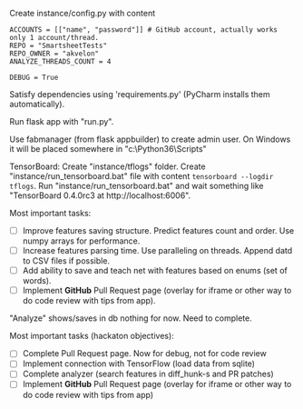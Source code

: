 Create instance/config.py with content

```
ACCOUNTS = [["name", "password"]] # GitHub account, actually works only 1 account/thread.
REPO = "SmartsheetTests"
REPO_OWNER = "akvelon"
ANALYZE_THREADS_COUNT = 4

DEBUG = True
```
Satisfy dependencies using 'requirements.py' (PyCharm installs them automatically).

Run flask app with "run.py".

Use fabmanager (from flask appbuilder) to create admin user. On Windows it will be placed somewhere in "c:\Python36\Scripts\"

TensorBoard:
Create "instance/tflogs" folder.
Create "instance/run_tensorboard.bat" file with content `tensorboard --logdir tflogs`.
Run "instance/run_tensorboard.bat" and wait something like "TensorBoard 0.4.0rc3 at http://localhost:6006".


Most important tasks:

- [ ] Improve features saving structure. Predict features count and order. Use numpy arrays for performance.
- [ ] Increase features parsing time. Use paralleling on threads. Append datd to CSV files if possible.
- [ ] Add ability to save and teach net with features based on enums (set of words).
- [ ] Implement **GitHub** Pull Request page (overlay for iframe or other way to do code review with tips from app).

"Analyze" shows/saves in db nothing for now. Need to complete.

Most important tasks (hackaton objectives):

- [ ] Complete Pull Request page. Now for debug, not for code review
- [ ] Implement connection with TensorFlow (load data from sqlite)
- [ ] Complete analyzer (search features in diff_hunk-s and PR patches)
- [ ] Implement **GitHub** Pull Request page (overlay for iframe or other way to do code review with tips from app)
